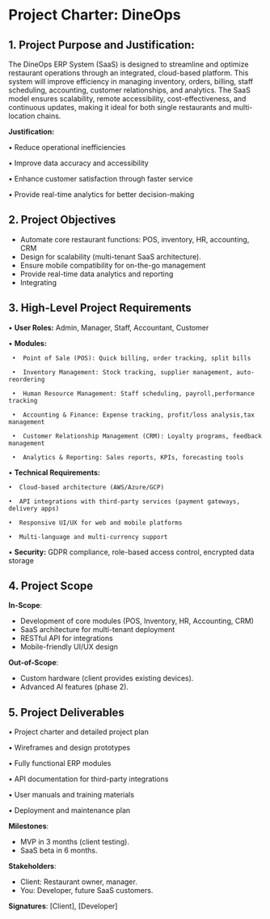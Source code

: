 # Project Charter: DineOps  

## 1. Project Purpose and Justification:
The DineOps ERP System (SaaS) is designed to streamline and optimize restaurant operations through an integrated, cloud-based platform. This system will improve efficiency in managing inventory, orders, billing, staff scheduling, accounting, customer relationships, and analytics. The SaaS model ensures scalability, remote accessibility, cost-effectiveness, and continuous updates, making it ideal for both single restaurants and multi-location chains.

**Justification:**

•  Reduce operational inefficiencies

•  Improve data accuracy and accessibility

•  Enhance customer satisfaction through faster service

•  Provide real-time analytics for better decision-making

## 2. Project Objectives
- Automate core restaurant functions: POS, inventory, HR, accounting, CRM  
- Design for scalability (multi-tenant SaaS architecture).  
- Ensure mobile compatibility for on-the-go management
- Provide real-time data analytics and reporting
- Integrating 

## 3. High-Level Project Requirements

•  **User Roles:** Admin, Manager, Staff, Accountant, Customer

• **Modules:**

	 •  Point of Sale (POS): Quick billing, order tracking, split bills
   
	 •  Inventory Management: Stock tracking, supplier management, auto-reordering
   
	 •  Human Resource Management: Staff scheduling, payroll,performance tracking
   
	 •  Accounting & Finance: Expense tracking, profit/loss analysis,tax management
   
	 •  Customer Relationship Management (CRM): Loyalty programs, feedback management
   
	 •  Analytics & Reporting: Sales reports, KPIs, forecasting tools

• **Technical Requirements:**

	•  Cloud-based architecture (AWS/Azure/GCP)

	•  API integrations with third-party services (payment gateways, delivery apps)

	•  Responsive UI/UX for web and mobile platforms

	•  Multi-language and multi-currency support

•  **Security:** GDPR compliance, role-based access control, encrypted data storage

## 4. Project Scope
**In-Scope**:  
- Development of core modules (POS, Inventory, HR, Accounting, CRM) 
- SaaS architecture for multi-tenant deployment
- RESTful API for integrations
- Mobile-friendly UI/UX design  

**Out-of-Scope**:  
- Custom hardware (client provides existing devices).  
- Advanced AI features (phase 2).  

## 5. Project Deliverables

•  Project charter and detailed project plan

•  Wireframes and design prototypes

•  Fully functional ERP modules

•  API documentation for third-party integrations

•  User manuals and training materials

•  Deployment and maintenance plan

**Milestones**:  
- MVP in 3 months (client testing).  
- SaaS beta in 6 months.  

**Stakeholders**:  
- Client: Restaurant owner, manager.  
- You: Developer, future SaaS customers.  

**Signatures**: [Client], [Developer]  
<!--stackedit_data:
eyJoaXN0b3J5IjpbMTU4NzcwMTg1MCwyMDgxNjM2MTU2LDEyMD
AyOTI3NzksLTc0MjAwMjUyMSwxOTQ0NDkxMTA2LC0xNDY3MTE3
NzQyLC0yMTM5MDEzOTgyLDEyMTc3OTk4NjksMTk5NTQ3NDgzMy
wyMjMwMTE4MjEsLTgxODEyMjkwMywtMTA1NjIyMjI2MSwtOTUz
MDczNTk0LC0xOTU4NTY2MzM1XX0=
-->